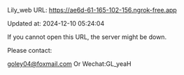 Lily_web URL: https://ae6d-61-165-102-156.ngrok-free.app

Updated at: 2024-12-10 05:24:04

If you cannot open this URL, the server might be down.

Please contact: 

goley04@foxmail.com Or Wechat:GL_yeaH